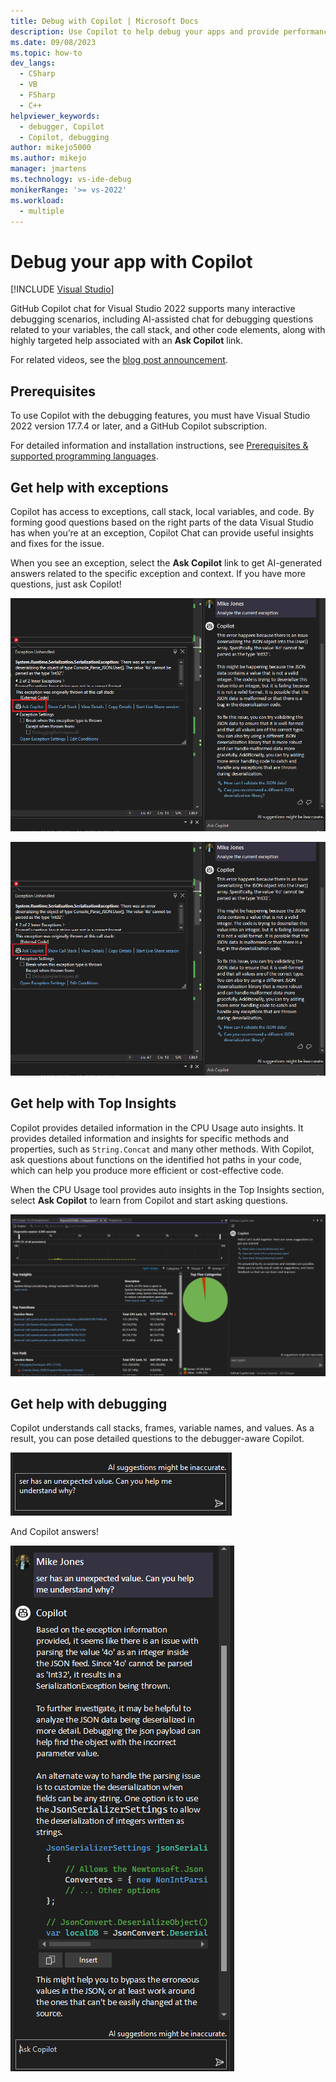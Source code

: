 ```yaml
---
title: Debug with Copilot | Microsoft Docs
description: Use Copilot to help debug your apps and provide performance insights.
ms.date: 09/08/2023
ms.topic: how-to
dev_langs: 
  - CSharp
  - VB
  - FSharp
  - C++
helpviewer_keywords: 
  - debugger, Copilot
  - Copilot, debugging
author: mikejo5000
ms.author: mikejo
manager: jmartens
ms.technology: vs-ide-debug
monikerRange: '>= vs-2022'
ms.workload: 
  - multiple
---
```

# Debug your app with Copilot

 [!INCLUDE [Visual Studio](~/includes/applies-to-version/vs-windows-only.md)]

GitHub Copilot chat for Visual Studio 2022 supports many interactive debugging scenarios, including AI-assisted chat for debugging questions related to your variables, the call stack, and other code elements, along with highly targeted help associated with an **Ask Copilot** link.

For related videos, see the [blog post announcement](https://devblogs.microsoft.com/visualstudio/simplified-code-refinement-and-debugging-with-github-copilot-chat/
).

## Prerequisites

To use Copilot with the debugging features, you must have Visual Studio 2022 version 17.7.4 or later, and a GitHub Copilot subscription.

For detailed information and installation instructions, see [Prerequisites & supported programming languages](../ide/visual-studio-github-copilot-extension?view=vs-2022#prerequisites--supported-programming-languages).

## Get help with exceptions

Copilot has access to exceptions, call stack, local variables, and code. By forming good questions based on the right parts of the data Visual Studio has when you’re at an exception, Copilot Chat can provide useful insights and fixes for the issue.

When you see an exception, select the **Ask Copilot** link to get AI-generated answers related to the specific exception and context. If you have more questions, just ask Copilot!

[![Screenshot of Ask Copilot option in Exception Helper.](../debugger/media/vs-2022/debug-with-copilot-exception-chat.png "Ask Copilot option in Exception Helper.")](../debugger/media/vs-2022/debug-with-copilot-exception-helper.png#lightbox)

[![Screenshot of Chat window after choosing Ask Copilot.](../debugger/media/vs-2022/debug-with-copilot-exception-chat.png "Ask Copilot option in Exception Helper.")](../debugger/media/vs-2022/debug-with-copilot-exception-helper.png#lightbox)

## Get help with Top Insights

Copilot provides detailed information in the CPU Usage auto insights. It provides detailed information and insights for specific methods and properties, such as `String.Concat` and many other methods. With Copilot, ask questions about functions on the identified hot paths in your code, which can help you produce more efficient or cost-effective code.

When the CPU Usage tool provides auto insights in the Top Insights section, select **Ask Copilot** to learn from Copilot and start asking questions.

![Animation of using Copilot with CPU Usage.](../debugger/media/vs-2022/debug-with-copilot-top-insights.gif "Using Copilot with CPU Usage.")

## Get help with debugging

Copilot understands call stacks, frames, variable names, and values. As a result, you can pose detailed questions to the debugger-aware Copilot.

![Screenshot of asking a debugging question.](../debugger/media/vs-2022/debug-with-copilot-asking-a-question.png "Asking a Debugging Question.")

And Copilot answers!

![Screenshot of answered question.](../debugger/media/vs-2022/debug-with-copilot-question-answered.png "Answered Question.")

